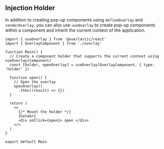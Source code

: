 ## Injection Holder

In addition to creating pop-up components using `defineOverlay` and `renderOverlay`, you can also use `useOverlay` to create pop-up components within a component and inherit the current context of the application.

```tsx
import { useOverlay } from '@overlastic/react'
import { OverlayComponent } from './overlay'

function Main() {
  // Create a component holder that supports the current context using useOverlay(Component)
  const [holder, openOverlay] = useOverlay(OverlayComponent, { type: 'holder' })

  function open() {
    // Open the overlay
    openOverlay()
      .then((result) => {})
  }

  return (
    <>
      {/* Mount the holder */}
      {holder}
      <div onClick={open}> open </div>
    </>
  )
}

export default Main
```
